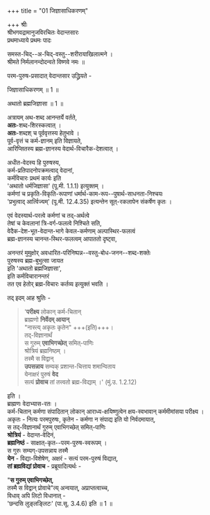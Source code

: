 +++
title = "01 जिज्ञासाधिकरणम्"

+++
श्रीः  
श्रीभगवद्रामानुजविरचितः वेदान्तसारः  
प्रथमाध्याये प्रथमः पादः  

समस्त-चिद्--अ-चिद्-वस्तु--शरीरायाखिलात्मने ।  
श्रीमते निर्मलानन्दोदन्वते विष्णवे नमः ॥  

परम-पुरुष-प्रसादात् वेदान्तसार उद्ध्रियते -  

जिज्ञासाधिकरणम् ॥ 1 ॥  

अथातो ब्रह्मजिज्ञासा ॥ 1 ॥  

अत्रायम् अथ-शब्द आनन्तर्ये वर्तते,  
**अतः**-शब्द-शिरस्कत्वात् ।  
**अतः**-शब्दश् च पूर्ववृत्तस्य हेतुभावे ।  
पूर्व-वृत्तं च कर्म-ज्ञानम् इति विज्ञायते,  
आरिप्सितस्य ब्रह्म-ज्ञानस्य वेदार्थ-विचारैक-देशत्वात् ।  

अधीत-वेदस्य हि पुरुषस्य,  
कर्म-प्रतिपादनोपक्रमत्वाद् वेदानां,  
कर्मविचारः प्रथमं कार्यः इति  
'अथातो धर्मजिज्ञासा' (पू.मी. 1.1.1) इत्युक्तम् ।  
कर्मणां च प्रकृति-विकृति-रूपाणां धर्मार्थ-काम-रूप--पुषार्थ-साधनता-निश्चयः  
'प्रभुत्वाद् आर्त्विज्यम्' (पू.मी. 12.4.35) इत्यन्तेन सूत्-रकलापेन संकर्षेण कृतः ।  

एवं वेदस्यार्थ-परत्वे कर्मणां च तद्-अर्थत्वे  
तेषां च केवलानां त्रि-वर्ग-फलत्वे निश्चिते सति,  
वेदैक-देश-भूत-वेदान्त-भागे केवल-कर्मणाम् अल्पास्थिर-फलत्वं  
ब्रह्म-ज्ञानस्य चानन्त-स्थिर-फलत्वम् आपाततो दृष्ट्वा,  

अनन्तरं मुमुक्षोर् अवधारित-परिनिष्पन्न--वस्तु-बोध-जनन--शब्द-शक्तेः  
पुरुषस्य ब्रह्म-बुभुत्सा जायत  
इति 'अथातो ब्रह्मजिज्ञासा',  
इति कर्मविचारानन्तरं  
तत एव हेतोर् ब्रह्म-विचारः कर्तव्य इत्युक्तं भवति ।  

तद् इदम् आह श्रुतिः - 

>  '**परीक्ष्य** लोकान् कर्म-चितान्  
> ब्राह्मणो **निर्वेदम् आयान्**  
> "नास्त्य् अकृतः कृतेन" +++(इति)+++।  
> तद्-विज्ञानार्थं  
> स गुरुम् **एवाभिगच्छेत्** समित्-पाणिः  
> श्रोत्रियं ब्रह्मनिष्ठम् ।  
> तस्मै स विद्वान्  
> **उपसन्नाय** सम्यक् प्रशान्त-चित्ताय शमान्विताय  
> येनाक्षरं पुरुषं **वेद**  
सत्यं **प्रोवाच** तां तत्त्वतो ब्रह्म-विद्याम् ।' (मुं.उ. 1.2.12) 

इति ।  
ब्राह्मणः वेदाभ्यास-रतः ।  
कर्म-चितान् कर्मणा संपादितान् लोकान् आराध्य-क्षयिष्णुत्वेन क्षय-स्वभावान् कर्ममीमांसया परीक्ष्य ।  
अकृतः - नित्यः परमपुरुषः, कृतेन - कर्मणा न संपाद्य इति यो निर्वदमायात्,  
स तद्-विज्ञानार्थं गुरुम् एवाभिगच्छेत् समित्-पाणिः  
**श्रोत्रियं** - वेदान्त-वेदिनं,  
**ब्रह्मनिष्ठं** - साक्षात्-कृत--परम-पुरुष-स्वरूपम् ।  
स गुरुः सम्यग्-उपसन्नाय तस्मै  
**येन** - विद्या-विशेषेण, अक्षरं - सत्यं परम-पुरुषं विद्यात्,  
**तां ब्रह्मविद्यां प्रोवाच** - प्रब्रूयादित्यर्थः -  

"**स गुरुम् एवाभिगच्छेत्**,  
तस्मै स विद्वान् प्रोवाचे"त्य् अन्वयात्, अप्राप्तत्वाच्च,  
विधाव् अपि लिटो विधानात् -  
'छन्दसि लुङ्लङ्लिटः' (पा.सू. 3.4.6) इति ॥ 1 ॥